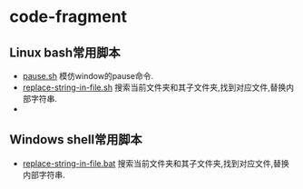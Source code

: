 # code-fragment
## Linux bash常用脚本
* [pause.sh](pause.sh) 模仿window的pause命令.
* [replace-string-in-file.sh](replace-string-in-file.sh) 搜索当前文件夹和其子文件夹,找到对应文件,替换内部字符串.
* 

## Windows shell常用脚本
* [replace-string-in-file.bat](replace-string-in-file.bat) 搜索当前文件夹和其子文件夹,找到对应文件,替换内部字符串.
